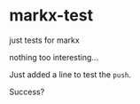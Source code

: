 markx-test
==========

just tests for markx

nothing too interesting...

Just added a line to test the `push`.

Success?

